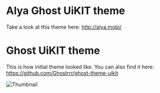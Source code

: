 # Alya Ghost UiKIT theme

Take a look at this theme here: http://alya.mobi/

# Ghost UiKIT theme 

This is how initial theme looked like. You can also find it here: https://github.com/Ghostrrr/ghost-theme-uikit

![Thumbnail](https://raw.github.com/Ghostrrr/ghost-theme-uikit/master/images/thumbnail.jpg)
